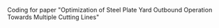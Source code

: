 Coding for paper "Optimization of Steel Plate Yard Outbound Operation Towards Multiple Cutting Lines"
